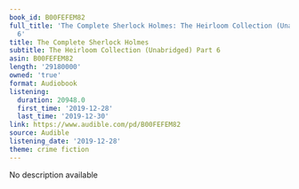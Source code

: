 ```yaml
---
book_id: B00FEFEM82
full_title: 'The Complete Sherlock Holmes: The Heirloom Collection (Unabridged) Part
  6'
title: The Complete Sherlock Holmes
subtitle: The Heirloom Collection (Unabridged) Part 6
asin: B00FEFEM82
length: '29180000'
owned: 'true'
format: Audiobook
listening:
  duration: 20948.0
  first_time: '2019-12-28'
  last_time: '2019-12-30'
link: https://www.audible.com/pd/B00FEFEM82
source: Audible
listening_date: '2019-12-28'
theme: crime fiction
---
```

No description available









































